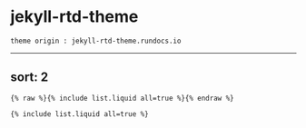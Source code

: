 # jekyll-rtd-theme
```tip
theme origin : jekyll-rtd-theme.rundocs.io
```
---
sort: 2
---
```
{% raw %}{% include list.liquid all=true %}{% endraw %}

{% include list.liquid all=true %}
```